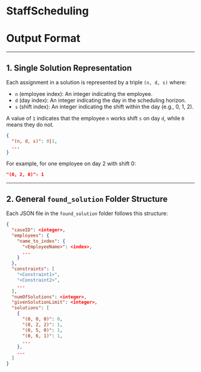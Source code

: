 # StaffScheduling

# Output Format

---

## 1. Single Solution Representation

Each assignment in a solution is represented by a triple `(n, d, s)` where:

* `n` (employee index): An integer indicating the employee.
* `d` (day index): An integer indicating the day in the scheduling horizon.
* `s` (shift index): An integer indicating the shift within the day (e.g., 0, 1, 2).

A value of `1` indicates that the employee `n` works shift `s` on day `d`, while `0` means they do not.

```json
{
  "(n, d, s)": 0|1,
  ...
}
```

For example, for one employee on day 2 with shift 0:

```json
"(0, 2, 0)": 1
```

---

## 2. General `found_solution` Folder Structure

Each JSON file in the `found_solution` folder follows this structure:

```json
{
  "caseID": <integer>,
  "employees": {
    "name_to_index": {
      "<EmployeeName>": <index>,
      ...
    }
  },
  "constraints": [
    "<Constraint1>",
    "<Constraint2>",
    ...
  ],
  "numOfSolutions": <integer>,
  "givenSolutionLimit": <integer>,
  "solutions": [
    {
      "(0, 0, 0)": 0,
      "(0, 2, 2)": 1,
      "(0, 5, 0)": 1,
      "(0, 6, 1)": 1,
      ...
    },
    ...
  ]
}
```


